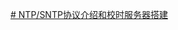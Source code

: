 [# NTP/SNTP协议介绍和校时服务器搭建]([NTP/SNTP协议介绍和校时服务器搭建-CSDN博客](https://blog.csdn.net/pengshuyes/article/details/100180686#:~:text=NTP%E5%8F%AF%E4%BB%A5%E6%8F%90%E4%BE%9B1~50ms%E7%9A%84%E5%8F%AF%E9%9D%A0%E6%97%B6%E9%92%9F%E6%BA%90%E3%80%82%20%E5%9C%A8%E5%AE%9E%E9%99%85%E5%BE%88%E5%A4%9A%E5%BA%94%E7%94%A8%E4%B8%AD%EF%BC%8C%E5%8F%AF%E8%83%BD%E4%B8%8D%E9%9C%80%E8%A6%81%E5%A6%82%E6%AD%A4%E9%AB%98%E7%B2%BE%E5%BA%A6%EF%BC%8C%E6%AD%A4%E7%A7%8D%E6%83%85%E5%86%B5%E5%8F%AF%E4%BB%A5%E4%BD%BF%E7%94%A8SNTP%E3%80%82,SNTP%E9%80%9A%E5%B8%B8%E6%98%AF%E7%94%A8%E4%BA%8E%E7%BD%91%E7%BB%9C%E4%B8%AD%E5%8F%B6%E5%AD%90%E8%8A%82%E7%82%B9%E8%AE%BE%E5%A4%87%E7%9A%84%E6%97%B6%E9%97%B4%E5%90%8C%E6%AD%A5%EF%BC%8C%E5%9B%A0%E4%B8%BA%E9%80%9A%E5%B8%B8%E8%AF%A5%E7%AB%99%E7%82%B9%E5%AF%B9%E6%97%B6%E9%97%B4%E7%B2%BE%E5%BA%A6%E7%9A%84%E8%A6%81%E6%B1%82%E5%B9%B6%E4%B8%8D%E6%98%AF%E9%9D%9E%E5%B8%B8%E9%AB%98%E3%80%82%20NTP%E5%92%8CSNTP%E7%9A%84%E6%95%B0%E6%8D%AE%E5%8C%85%E6%A0%BC%E5%BC%8F%E6%98%AF%E4%B8%80%E6%A0%B7%E7%9A%84%EF%BC%8C%E8%AE%A1%E7%AE%97%E5%AE%A2%E6%88%B7%E6%97%B6%E9%97%B4%E3%80%81%E6%97%B6%E9%97%B4%E5%81%8F%E5%B7%AE%E4%BB%A5%E5%8F%8A%E5%8C%85%E5%BE%80%E8%BF%94%E6%97%B6%E5%BB%B6%E7%9A%84%E7%AE%97%E6%B3%95%E4%B9%9F%E6%98%AF%E4%B8%80%E6%A0%B7%E7%9A%84%E3%80%82))
